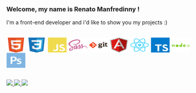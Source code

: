 ### Welcome, my name is Renato Manfredinny !
I'm a front-end developer and i'd like to show you my projects :) 




<div style="display: inline_block"><br>
  <img align="center" alt="HTML" height="40" width="50" src="https://raw.githubusercontent.com/devicons/devicon/master/icons/html5/html5-original.svg" title="HTML">
  <img align="center" alt="CSS" height="40" width="50" src="https://raw.githubusercontent.com/devicons/devicon/master/icons/css3/css3-original.svg" title="CSS">
  <img align="center" alt="Javascript" height="40" width="50" src="https://raw.githubusercontent.com/devicons/devicon/master/icons/javascript/javascript-plain.svg" title="Javascript">
  <img align="center" alt="SASS" height="40" width="50" src="https://github.com/devicons/devicon/blob/master/icons/sass/sass-original.svg" title="Sass">
  <img align="center" alt="BOOTSTRAP" height="40" width="50" src="https://github.com/devicons/devicon/blob/master/icons/git/git-original-wordmark.svg" title="Bootstrap">
  <img align="center" alt="Angular" height="40" width="50" src="https://github.com/devicons/devicon/blob/master/icons/angularjs/angularjs-original.svg">
  <img align="center" alt="ReactJS" height="40" width="50" src="https://raw.githubusercontent.com/devicons/devicon/master/icons/react/react-original.svg" title="ReacjtJS">
  <img align="center" alt="Typescript" height="40" width="50" src="https://raw.githubusercontent.com/devicons/devicon/master/icons/typescript/typescript-plain.svg" title="Typescript">
  <img align="center" alt="NodeJS" height="40" width="50" src="https://github.com/devicons/devicon/blob/master/icons/nodejs/nodejs-plain-wordmark.svg" title="NodeJS">
  <img align="center" alt="Photoshop" height="40" width="50" src="https://github.com/devicons/devicon/blob/master/icons/photoshop/photoshop-plain.svg" title="Photoshop">
</div>
  
  ##
 
<div> 
  <a href="https://www.instagram.com/renatomccastro/" target="_blank"><img src="https://img.shields.io/badge/-Instagram-%23E4405F?style=for-the-badge&logo=instagram&logoColor=white" target="_blank"/>
  <a href="https://www.linkedin.com/in/renato-castro-b54b82249/" target="_blank"><img src="https://img.shields.io/badge/-LinkedIn-%230077B5?style=for-the-badge&logo=linkedin&logoColor=white" target="_blank"/> 
   <a href="https://portfolio-renatomcc.vercel.app" target="_blank"><img src="https://img.shields.io/badge/website-000000?style=for-the-badge&logo=About.me&logoColor=white" target="_blank"/>
 
</div>
